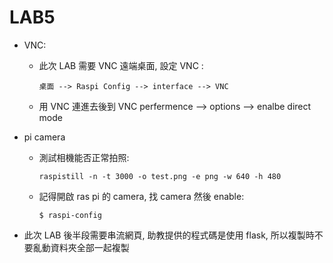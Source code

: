 # LAB5

* VNC:

    * 此次 LAB 需要 VNC 遠端桌面, 設定 VNC :

        ```
        桌面 --> Raspi Config --> interface --> VNC
        ```

    * 用 VNC 連進去後到 VNC perfermence --> options --> enalbe direct mode

* pi camera

    * 測試相機能否正常拍照:

        ```
        raspistill -n -t 3000 -o test.png -e png -w 640 -h 480
        ```

    * 記得開啟 ras pi 的 camera, 找 camera 然後 enable:

        ```
        $ raspi-config
        ```

* 此次 LAB 後半段需要串流網頁, 助教提供的程式碼是使用 flask, 所以複製時不要亂動資料夾全部一起複製

